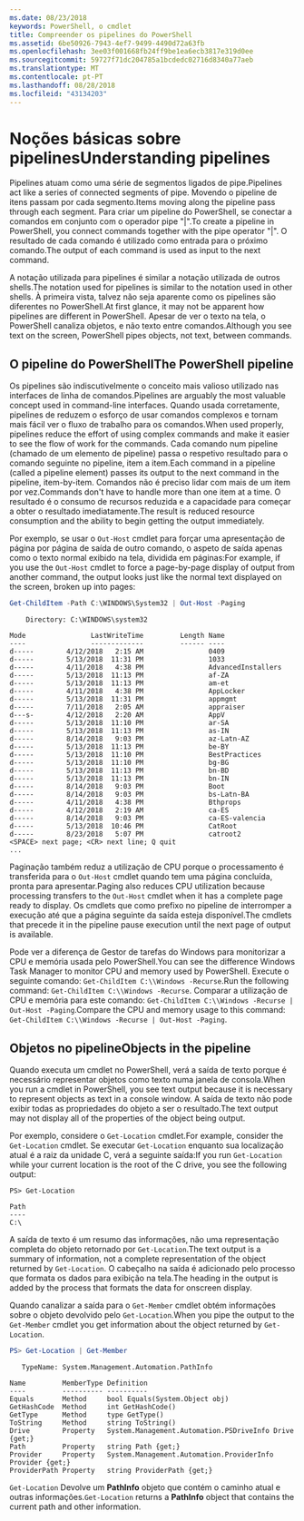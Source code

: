 ```yaml
---
ms.date: 08/23/2018
keywords: PowerShell, o cmdlet
title: Compreender os pipelines do PowerShell
ms.assetid: 6be50926-7943-4ef7-9499-4490d72a63fb
ms.openlocfilehash: 3ee03f001668fb24ff9be1ea6ecb3817e319d0ee
ms.sourcegitcommit: 59727f71dc204785a1bcdedc02716d8340a77aeb
ms.translationtype: MT
ms.contentlocale: pt-PT
ms.lasthandoff: 08/28/2018
ms.locfileid: "43134203"
---
```

# <a name="understanding-pipelines"></a><span data-ttu-id="6b810-103">Noções básicas sobre pipelines</span><span class="sxs-lookup"><span data-stu-id="6b810-103">Understanding pipelines</span></span>

<span data-ttu-id="6b810-104">Pipelines atuam como uma série de segmentos ligados de pipe.</span><span class="sxs-lookup"><span data-stu-id="6b810-104">Pipelines act like a series of connected segments of pipe.</span></span> <span data-ttu-id="6b810-105">Movendo o pipeline de itens passam por cada segmento.</span><span class="sxs-lookup"><span data-stu-id="6b810-105">Items moving along the pipeline pass through each segment.</span></span> <span data-ttu-id="6b810-106">Para criar um pipeline do PowerShell, se conectar a comandos em conjunto com o operador pipe "|".</span><span class="sxs-lookup"><span data-stu-id="6b810-106">To create a pipeline in PowerShell, you connect commands together with the pipe operator "|".</span></span> <span data-ttu-id="6b810-107">O resultado de cada comando é utilizado como entrada para o próximo comando.</span><span class="sxs-lookup"><span data-stu-id="6b810-107">The output of each command is used as input to the next command.</span></span>

<span data-ttu-id="6b810-108">A notação utilizada para pipelines é similar a notação utilizada de outros shells.</span><span class="sxs-lookup"><span data-stu-id="6b810-108">The notation used for pipelines is similar to the notation used in other shells.</span></span> <span data-ttu-id="6b810-109">À primeira vista, talvez não seja aparente como os pipelines são diferentes no PowerShell.</span><span class="sxs-lookup"><span data-stu-id="6b810-109">At first glance, it may not be apparent how pipelines are different in PowerShell.</span></span> <span data-ttu-id="6b810-110">Apesar de ver o texto na tela, o PowerShell canaliza objetos, e não texto entre comandos.</span><span class="sxs-lookup"><span data-stu-id="6b810-110">Although you see text on the screen, PowerShell pipes objects, not text, between commands.</span></span>

## <a name="the-powershell-pipeline"></a><span data-ttu-id="6b810-111">O pipeline do PowerShell</span><span class="sxs-lookup"><span data-stu-id="6b810-111">The PowerShell pipeline</span></span>

<span data-ttu-id="6b810-112">Os pipelines são indiscutivelmente o conceito mais valioso utilizado nas interfaces de linha de comandos.</span><span class="sxs-lookup"><span data-stu-id="6b810-112">Pipelines are arguably the most valuable concept used in command-line interfaces.</span></span> <span data-ttu-id="6b810-113">Quando usada corretamente, pipelines de reduzem o esforço de usar comandos complexos e tornam mais fácil ver o fluxo de trabalho para os comandos.</span><span class="sxs-lookup"><span data-stu-id="6b810-113">When used properly, pipelines reduce the effort of using complex commands and make it easier to see the flow of work for the commands.</span></span> <span data-ttu-id="6b810-114">Cada comando num pipeline (chamado de um elemento de pipeline) passa o respetivo resultado para o comando seguinte no pipeline, item a item.</span><span class="sxs-lookup"><span data-stu-id="6b810-114">Each command in a pipeline (called a pipeline element) passes its output to the next command in the pipeline, item-by-item.</span></span> <span data-ttu-id="6b810-115">Comandos não é preciso lidar com mais de um item por vez.</span><span class="sxs-lookup"><span data-stu-id="6b810-115">Commands don't have to handle more than one item at a time.</span></span> <span data-ttu-id="6b810-116">O resultado é o consumo de recursos reduzida e a capacidade para começar a obter o resultado imediatamente.</span><span class="sxs-lookup"><span data-stu-id="6b810-116">The result is reduced resource consumption and the ability to begin getting the output immediately.</span></span>

<span data-ttu-id="6b810-117">Por exemplo, se usar o `Out-Host` cmdlet para forçar uma apresentação de página por página de saída de outro comando, o aspeto de saída apenas como o texto normal exibido na tela, dividida em páginas:</span><span class="sxs-lookup"><span data-stu-id="6b810-117">For example, if you use the `Out-Host` cmdlet to force a page-by-page display of output from another command, the output looks just like the normal text displayed on the screen, broken up into pages:</span></span>

```powershell
Get-ChildItem -Path C:\WINDOWS\System32 | Out-Host -Paging
```

```Output
    Directory: C:\WINDOWS\system32

Mode                LastWriteTime         Length Name
----                -------------         ------ ----
d-----        4/12/2018   2:15 AM                0409
d-----        5/13/2018  11:31 PM                1033
d-----        4/11/2018   4:38 PM                AdvancedInstallers
d-----        5/13/2018  11:13 PM                af-ZA
d-----        5/13/2018  11:13 PM                am-et
d-----        4/11/2018   4:38 PM                AppLocker
d-----        5/13/2018  11:31 PM                appmgmt
d-----        7/11/2018   2:05 AM                appraiser
d---s-        4/12/2018   2:20 AM                AppV
d-----        5/13/2018  11:10 PM                ar-SA
d-----        5/13/2018  11:13 PM                as-IN
d-----        8/14/2018   9:03 PM                az-Latn-AZ
d-----        5/13/2018  11:13 PM                be-BY
d-----        5/13/2018  11:10 PM                BestPractices
d-----        5/13/2018  11:10 PM                bg-BG
d-----        5/13/2018  11:13 PM                bn-BD
d-----        5/13/2018  11:13 PM                bn-IN
d-----        8/14/2018   9:03 PM                Boot
d-----        8/14/2018   9:03 PM                bs-Latn-BA
d-----        4/11/2018   4:38 PM                Bthprops
d-----        4/12/2018   2:19 AM                ca-ES
d-----        8/14/2018   9:03 PM                ca-ES-valencia
d-----        5/13/2018  10:46 PM                CatRoot
d-----        8/23/2018   5:07 PM                catroot2
<SPACE> next page; <CR> next line; Q quit
...
```

<span data-ttu-id="6b810-118">Paginação também reduz a utilização de CPU porque o processamento é transferida para o `Out-Host` cmdlet quando tem uma página concluída, pronta para apresentar.</span><span class="sxs-lookup"><span data-stu-id="6b810-118">Paging also reduces CPU utilization because processing transfers to the `Out-Host` cmdlet when it has a complete page ready to display.</span></span> <span data-ttu-id="6b810-119">Os cmdlets que como prefixo no pipeline de interromper a execução até que a página seguinte da saída esteja disponível.</span><span class="sxs-lookup"><span data-stu-id="6b810-119">The cmdlets that precede it in the pipeline pause execution until the next page of output is available.</span></span>

<span data-ttu-id="6b810-120">Pode ver a diferença de Gestor de tarefas do Windows para monitorizar a CPU e memória usada pelo PowerShell.</span><span class="sxs-lookup"><span data-stu-id="6b810-120">You can see the difference Windows Task Manager to monitor CPU and memory used by PowerShell.</span></span> <span data-ttu-id="6b810-121">Execute o seguinte comando: `Get-ChildItem C:\\Windows -Recurse`.</span><span class="sxs-lookup"><span data-stu-id="6b810-121">Run the following command: `Get-ChildItem C:\\Windows -Recurse`.</span></span> <span data-ttu-id="6b810-122">Comparar a utilização de CPU e memória para este comando: `Get-ChildItem C:\\Windows -Recurse | Out-Host -Paging`.</span><span class="sxs-lookup"><span data-stu-id="6b810-122">Compare the CPU and memory usage to this command: `Get-ChildItem C:\\Windows -Recurse | Out-Host -Paging`.</span></span>

## <a name="objects-in-the-pipeline"></a><span data-ttu-id="6b810-123">Objetos no pipeline</span><span class="sxs-lookup"><span data-stu-id="6b810-123">Objects in the pipeline</span></span>

<span data-ttu-id="6b810-124">Quando executa um cmdlet no PowerShell, verá a saída de texto porque é necessário representar objetos como texto numa janela de consola.</span><span class="sxs-lookup"><span data-stu-id="6b810-124">When you run a cmdlet in PowerShell, you see text output because it is necessary to represent objects as text in a console window.</span></span> <span data-ttu-id="6b810-125">A saída de texto não pode exibir todas as propriedades do objeto a ser o resultado.</span><span class="sxs-lookup"><span data-stu-id="6b810-125">The text output may not display all of the properties of the object being output.</span></span>

<span data-ttu-id="6b810-126">Por exemplo, considere o `Get-Location` cmdlet.</span><span class="sxs-lookup"><span data-stu-id="6b810-126">For example, consider the `Get-Location` cmdlet.</span></span> <span data-ttu-id="6b810-127">Se executar `Get-Location` enquanto sua localização atual é a raiz da unidade C, verá a seguinte saída:</span><span class="sxs-lookup"><span data-stu-id="6b810-127">If you run `Get-Location` while your current location is the root of the C drive, you see the following output:</span></span>

```
PS> Get-Location

Path
----
C:\
```

<span data-ttu-id="6b810-128">A saída de texto é um resumo das informações, não uma representação completa do objeto retornado por `Get-Location`.</span><span class="sxs-lookup"><span data-stu-id="6b810-128">The text output is a summary of information, not a complete representation of the object returned by `Get-Location`.</span></span> <span data-ttu-id="6b810-129">O cabeçalho na saída é adicionado pelo processo que formata os dados para exibição na tela.</span><span class="sxs-lookup"><span data-stu-id="6b810-129">The heading in the output is added by the process that formats the data for onscreen display.</span></span>

<span data-ttu-id="6b810-130">Quando canalizar a saída para o `Get-Member` cmdlet obtém informações sobre o objeto devolvido pelo `Get-Location`.</span><span class="sxs-lookup"><span data-stu-id="6b810-130">When you pipe the output to the `Get-Member` cmdlet you get information about the object returned by `Get-Location`.</span></span>

```powershell
PS> Get-Location | Get-Member
```

```Output
   TypeName: System.Management.Automation.PathInfo

Name         MemberType Definition
----         ---------- ----------
Equals       Method     bool Equals(System.Object obj)
GetHashCode  Method     int GetHashCode()
GetType      Method     type GetType()
ToString     Method     string ToString()
Drive        Property   System.Management.Automation.PSDriveInfo Drive {get;}
Path         Property   string Path {get;}
Provider     Property   System.Management.Automation.ProviderInfo Provider {get;}
ProviderPath Property   string ProviderPath {get;}
```

<span data-ttu-id="6b810-131">`Get-Location` Devolve um **PathInfo** objeto que contém o caminho atual e outras informações.</span><span class="sxs-lookup"><span data-stu-id="6b810-131">`Get-Location` returns a **PathInfo** object that contains the current path and other information.</span></span>
